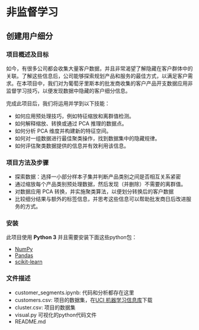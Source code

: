 # 非监督学习
## 创建用户细分

### 项目概述及目标
如今，有很多公司都会收集大量客户数据，并且非常渴望了解隐藏在客户群体中的关联。了解这些信息后，公司能够探索规划产品和服务的最佳方式，以满足客户需求。在本项目中，我们对为葡萄牙里斯本的批发商收集的客户产品开支数据应用非监督学习技巧，以便发现数据中隐藏的客户细分信息。

完成此项目后，我们将运用并学到以下技能：

- 如何应用预处理技巧，例如特征缩放和离群值检测。
- 如何解释缩放、转换或通过 PCA 推理的数据点。
- 如何分析 PCA 维度并构建新的特征空间。
- 如何对一组数据进行最佳聚类操作，找到数据集中的隐藏规律。
- 如何评估聚类数据提供的信息并有效利用该信息。

### 项目方法及步骤
- 探索数据：选择一小部分样本子集并判断产品类别之间是否相互关系紧密
- 通过缩放每个产品类别预处理数据，然后发现（并删除）不需要的离群值。
- 对数据应用 PCA 转换，并实施聚类算法，以便划分转换后的客户数据
- 比较细分结果与额外的标签信息，并思考这些信息可以帮助批发商日后改进服务的方式。

### 安装
此项目使用 **Python 3** 并且需要安装下面这些python包：
- [NumPy](http：//www.numpy.org/)
- [Pandas](http：//pandas.pydata.org)
- [scikit-learn](http：//scikit-learn.org/stable/)

### 文件描述
- customer_segments.ipynb: 代码和分析都存在这里
- customers.csv: 项目的数据集，在[UCI 机器学习信息库](https://archive.ics.uci.edu/ml/datasets/Wholesale+customers)下载
- cluster.csv: 项目的数据集
- visual.py 可视化的python代码文件
- README.md